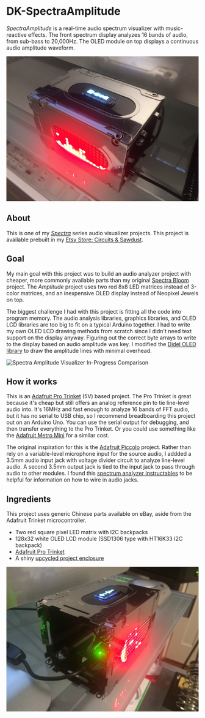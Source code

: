 # DK-SpectraAmplitude
_SpectraAmplitude_ is a real-time audio spectrum visualizer with music-reactive effects. The front spectrum display analyzes 16 bands of audio, from sub-bass to 20,000Hz. The OLED module on top displays a continuous audio amplitude waveform. 

![Spectra Amplitude Visualizer Front](/images/spectra_amplitude_front.jpg)

## About
This is one of my _[Spectra](https://github.com/search?q=user%3Adkrue+spectra)_ series audio visualizer projects. This project is available prebuilt in my 
[Etsy Store: Circuits & Sawdust](https://www.etsy.com/listing/557709484/amplitude-spectrum-peak-waveform).

## Goal
My main goal with this project was to build an audio analyzer project with cheaper, more commonly available parts than my original [Spectra Bloom](https://github.com/dkrue/DK-SpectraBloom) project. The _Amplitude_ project uses two red 8x8 LED matrices instead of 3-color matrices, and an inexpensive OLED display instead of Neopixel Jewels on top.

The biggest challenge I had with this project is fitting all the code into program memory.  The audio analysis libraries, graphics libraries, and OLED LCD libraries are too big to fit on a typical Arduino together. I had to write my own OLED LCD drawing methods from scratch since I didn't need text support on the display anyway. Figuring out the correct byte arrays to write to the display based on audio amplitude was key. I modified the [Didel OLED library](https://www.didel.com/OledLib.pdf) to draw the amplitude lines with minimal overhead.

![Spectra Amplitude Visualizer In-Progress Comparison](/images/spectra_amplitude_in_progress)

## How it works
This is an [Adafruit Pro Trinket](https://www.adafruit.com/product/2000) (5V) based project. The Pro Trinket is great because it's cheap but still offers an analog reference pin to tie line-level audio into. It's 16MHz and fast enough to analyze 16 bands of FFT audio, but it has no serial to USB chip, so I recommend breadboarding this project out on an Arduino Uno. You can use the serial output for debugging, and then transfer everything to the Pro Trinket. Or you could use something like the [Adafruit Metro Mini](https://www.adafruit.com/product/2590) for a similar cost.

The original inspiration for this is the [Adafruit Piccolo](https://learn.adafruit.com/piccolo/overview) project. Rather than rely on a variable-level microphone input for the source audio, I addded a 3.5mm audio input jack with voltage divider circuit to analyze line-level audio. A second 3.5mm output jack is tied to the input jack to pass through audio to other modules.  I found this [spectrum analyzer Instructables](https://www.instructables.com/id/Arduino-Spectrum-Analyzer-on-a-10x10-RGB-LED-Matri/) to be helpful for information on how to wire in audio jacks.

## Ingredients
This project uses generic Chinese parts available on eBay, aside from the Adafruit Trinket microcontroller.

- Two red square pixel LED matrix with I2C backpacks
- 128x32 white OLED LCD module (SSD1306 type with HT16K33 I2C backpack)
- [Adafruit Pro Trinket](https://www.adafruit.com/product/2000)
- A shiny [upcycled project enclosure](https://www.ebay.com/itm/292067232173)

![Spectra Amplitude Visualizer Side](/images/spectra_amplitude_side.jpg)
